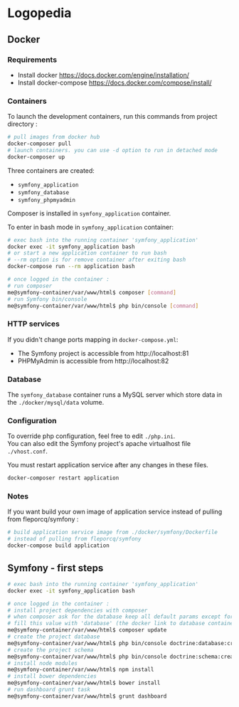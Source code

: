 # Logopedia

## Docker

### Requirements

 - Install docker https://docs.docker.com/engine/installation/
 - Install docker-compose https://docs.docker.com/compose/install/

### Containers

To launch the development containers, run this commands from project directory :

```bash
# pull images from docker hub
docker-composer pull
# launch containers. you can use -d option to run in detached mode
docker-composer up
```
Three containers are created:
 - `symfony_application`
 - `symfony_database`
 - `symfony_phpmyadmin`

Composer is installed in `symfony_application` container.

To enter in bash mode in `symfony_application` container:

```bash
# exec bash into the running container 'symfony_application'
docker exec -it symfony_application bash
# or start a new application container to run bash
# --rm option is for remove container after exiting bash
docker-compose run --rm application bash

# once logged in the container :
# run composer
me@symfony-container/var/www/html$ composer [command]
# run Symfony bin/console
me@symfony-container/var/www/html$ php bin/console [command]
```

### HTTP services

If you didn't change ports mapping in `docker-compose.yml`:
 - The Symfony project is accessible from http://localhost:81
 - PHPMyAdmin is accessible from http://localhost:82

### Database

The `symfony_database` container runs a MySQL server which store data
in the `./docker/mysql/data` volume.

### Configuration

To override php configuration, feel free to edit `./php.ini`.  
You can also edit the Symfony project's apache virtualhost file `./vhost.conf`.

You must restart application service after any changes in these files.

```bash
docker-composer restart application
```
### Notes

If you want build your own image of application service instead of pulling from fleporcq/symfony :

```bash
# build application service image from ./docker/symfony/Dockerfile
# instead of pulling from fleporcq/symfony
docker-compose build application
```

## Symfony  - first steps

```bash
# exec bash into the running container 'symfony_application'
docker exec -it symfony_application bash

# once logged in the container :
# install project dependencies with composer
# when composer ask for the database keep all default params except for host,
# fill this value with 'database' (the docker link to database container)
me@symfony-container/var/www/html$ composer update
# create the project database
me@symfony-container/var/www/html$ php bin/console doctrine:database:create
# create the project schema
me@symfony-container/var/www/html$ php bin/console doctrine:schema:create
# install node modules
me@symfony-container/var/www/html$ npm install
# install bower dependencies
me@symfony-container/var/www/html$ bower install
# run dashboard grunt task
me@symfony-container/var/www/html$ grunt dashboard
```
